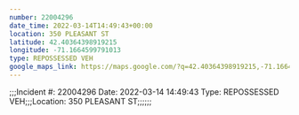 ```yaml
---
number: 22004296
date_time: 2022-03-14T14:49:43+00:00
location: 350 PLEASANT ST
latitude: 42.40364398919215
longitude: -71.1664599791013
type: REPOSSESSED VEH
google_maps_link: https://maps.google.com/?q=42.40364398919215,-71.1664599791013
---
```


;;;Incident #: 22004296  Date: 2022-03-14 14:49:43   Type: REPOSSESSED VEH;;;Location: 350 PLEASANT ST;;;;;;
